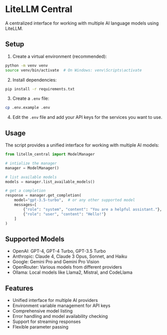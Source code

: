 # LiteLLM Central

A centralized interface for working with multiple AI language models using LiteLLM.

## Setup

1. Create a virtual environment (recommended):
```bash
python -m venv venv
source venv/bin/activate  # On Windows: venv\Scripts\activate
```

2. Install dependencies:
```bash
pip install -r requirements.txt
```

3. Create a `.env` file:
```bash
cp .env.example .env
```

4. Edit the `.env` file and add your API keys for the services you want to use.

## Usage

The script provides a unified interface for working with multiple AI models:

```python
from litellm_central import ModelManager

# intialize the manager
manager = ModelManager()

# list available models
models = manager.list_available_models()

# get a completion
response = manager.get_completion(
    model="gpt-3.5-turbo",  # or any other supported model
    messages=[
        {"role": "system", "content": "You are a helpful assistant."},
        {"role": "user", "content": "Hello!"}
    ]
)
```

## Supported Models

- OpenAI: GPT-4, GPT-4 Turbo, GPT-3.5 Turbo
- Anthropic: Claude 4, Claude 3 Opus, Sonnet, and Haiku
- Google: Gemini Pro and Gemini Pro Vision
- OpenRouter: Various models from different providers
- Ollama: Local models like Llama2, Mistral, and CodeLlama

## Features

- Unified interface for multiple AI providers
- Environment variable management for API keys
- Comprehensive model listing
- Error handling and model availability checking
- Support for streaming responses
- Flexible parameter passing 